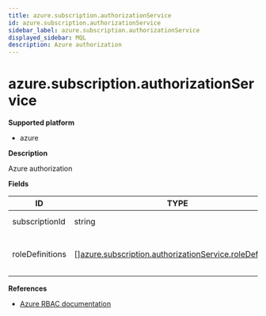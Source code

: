 ```yaml
---
title: azure.subscription.authorizationService
id: azure.subscription.authorizationService
sidebar_label: azure.subscription.authorizationService
displayed_sidebar: MQL
description: Azure authorization
---
```


# azure.subscription.authorizationService

**Supported platform**

- azure

**Description**

Azure authorization

**Fields**

| ID              | TYPE                                                                                                                          | DESCRIPTION                                 |
| --------------- | ----------------------------------------------------------------------------------------------------------------------------- | ------------------------------------------- |
| subscriptionId  | string                                                                                                                        | Subscription identifier                     |
| roleDefinitions | &#91;&#93;[azure.subscription.authorizationService.roleDefinition](azure.subscription.authorizationservice.roledefinition.md) | Role definitions for the Azure subscription |

**References**

- [Azure RBAC documentation](https://learn.microsoft.com/en-us/azure/role-based-access-control/)
